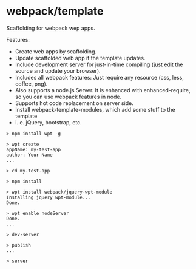 # webpack/template

Scaffolding for webpack wep apps.

Features:

* Create web apps by scaffolding.
* Update scaffolded web app if the template updates.
* Include development server for just-in-time compiling (just edit the source and update your browser).
* Includes all webpack features: Just require any resource (css, less, coffee, png).
* Also supports a node.js Server. It is enhanced with enhanced-require, so you can use webpack features in node.
* Supports hot code replacement on server side.
* Install webpack-template-modules, which add some stuff to the template
 * i. e. jQuery, bootstrap, etc.

``` text
> npm install wpt -g

> wpt create
appName: my-test-app
author: Your Name
...

> cd my-test-app

> npm install

> wpt install webpack/jquery-wpt-module
Installing jquery wpt-module...
Done.

> wpt enable nodeServer
Done.
...

> dev-server

> publish
...

> server
```
